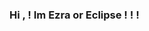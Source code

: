 ### Hi , ! Im Ezra or Eclipse ! ! !

<!--
**MoonyCloudyArt/MoonyCloudyArt** is a ✨ _special_ ✨ repository because its `README.md` (this file) appears on your GitHub profile.

Here are some ideas to get you started:

- 🔭 I’m currently working on getting more money !<br/>
- 🌱 I’m currently learning coding and more languages !<br/>
- 👯 I’m looking to get commissions for any kind of art !<br/>
- 🤔 I’m looking for help with coding or anything in general<br/>
- 💬 Ask me about anything ! !<br/>
- 📫 How to reach me: TIKTOK, INSTA, OR DISCORD (I use web so i dont get notifications so the first two are preferable.)<br/>
- 😄 Pronouns: She / Her !<br/>
- ⚡ Fun fact: Ive been drawing since 2019 !<br/>
-->
